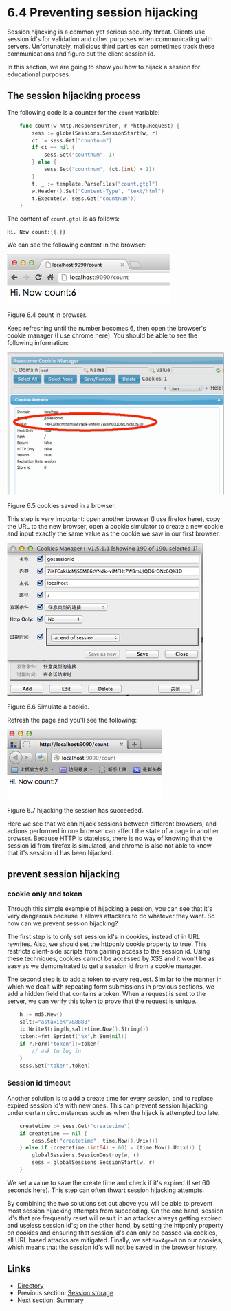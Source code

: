 # 6.4 Preventing session hijacking

Session hijacking is a common yet serious security threat. Clients use session id's for validation and other purposes when communicating with servers. Unfortunately, malicious third parties can sometimes track these communications and figure out the client session id. 

In this section, we are going to show you how to hijack a session for educational purposes.

## The session hijacking process

The following code is a counter for the `count` variable:
```Go
	func count(w http.ResponseWriter, r *http.Request) {
	    sess := globalSessions.SessionStart(w, r)
	    ct := sess.Get("countnum")
	    if ct == nil {
	        sess.Set("countnum", 1)
	    } else {
	        sess.Set("countnum", (ct.(int) + 1))
	    }
	    t, _ := template.ParseFiles("count.gtpl")
	    w.Header().Set("Content-Type", "text/html")
	    t.Execute(w, sess.Get("countnum"))
	}
```
The content of `count.gtpl` is as follows:

	Hi. Now count:{{.}}

We can see the following content in the browser:

![](images/6.4.hijack.png?raw=true)

Figure 6.4 count in browser.

Keep refreshing until the number becomes 6, then open the browser's cookie manager (I use chrome here). You should be able to see the following information:

![](images/6.4.cookie.png?raw=true)

Figure 6.5 cookies saved in a browser.

This step is very important: open another browser (I use firefox here), copy the URL to the new browser, open a cookie simulator to create a new cookie and input exactly the same value as the cookie we saw in our first browser.

![](images/6.4.setcookie.png?raw=true)

Figure 6.6 Simulate a cookie.

Refresh the page and you'll see the following:

![](images/6.4.hijacksuccess.png?raw=true)

Figure 6.7 hijacking the session has succeeded.

Here we see that we can hijack sessions between different browsers, and actions performed in one browser can affect the state of a page in another browser. Because HTTP is stateless, there is no way of knowing that the session id from firefox is simulated, and chrome is also not able to know that it's session id has been hijacked.

## prevent session hijacking

### cookie only and token

Through this simple example of hijacking a session, you can see that it's very dangerous because it allows attackers to do whatever they want. So how can we prevent session hijacking?

The first step is to only set session id's in cookies, instead of in URL rewrites. Also, we should set the httponly cookie property to true. This restricts client-side scripts from gaining access to the session id. Using these techniques, cookies cannot be accessed by XSS and it won't be as easy as we demonstrated to get a session id from a cookie manager.

The second step is to add a token to every request. Similar to the manner in which we dealt with repeating form submissions in previous sections, we add a hidden field that contains a token. When a request is sent to the server, we can verify this token to prove that the request is unique.
```Go	
	h := md5.New()
	salt:="astaxie%^7&8888"
	io.WriteString(h,salt+time.Now().String())
	token:=fmt.Sprintf("%x",h.Sum(nil))
	if r.Form["token"]!=token{
	    // ask to log in
	}
	sess.Set("token",token)
```
### Session id timeout

Another solution is to add a create time for every session, and to replace expired session id's with new ones. This can prevent session hijacking under certain circumstances such as when the hijack is attempted too late.
```Go
	createtime := sess.Get("createtime")
	if createtime == nil {
	    sess.Set("createtime", time.Now().Unix())
	} else if (createtime.(int64) + 60) < (time.Now().Unix()) {
	    globalSessions.SessionDestroy(w, r)
	    sess = globalSessions.SessionStart(w, r)
	}
```
We set a value to save the create time and check if it's expired (I set 60 seconds here). This step can often thwart session hijacking attempts.

By combining the two solutions set out above you will be able to prevent most session hijacking attempts from succeeding. On the one hand, session id's that are frequently reset will result in an attacker always getting expired and useless session id's; on the other hand, by setting the httponly property on cookies and ensuring that session id's can only be passed via cookies, all URL based attacks are mitigated. Finally, we set `MaxAge=0` on our cookies, which means that the session id's will not be saved in the browser history.

## Links

- [Directory](preface.md)
- Previous section: [Session storage](06.3.md)
- Next section: [Summary](06.5.md)
